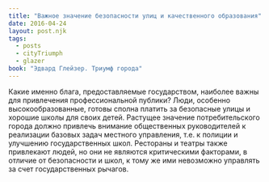 ```yaml
---
title: "Важное значение безопасности улиц и качественного образования"
date: 2016-04-24
layout: post.njk
tags:
  - posts
  - cityTriumph
  - glazer
book: "Эдвард Глейзер. Триумф города"
---
```


Какие именно блага, предоставляемые государством, наиболее важны для привлечения профессиональной публики? Люди, особенно высокообразованные, готовы сполна платить за безопасные улицы и хорошие школы для своих детей. Растущее значение потребительского города должно привлечь внимание общественных руководителей к реализации базовых задач местного управления, т.е. к полиции и улучшению государственных школ. Рестораны и театры также привлекают людей, но они не являются критическими факторами, в отличие от безопасности и школ, к тому же ими невозможно управлять за счет государственных рычагов.
